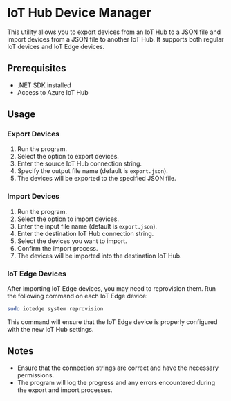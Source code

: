 # IoT Hub Device Manager

This utility allows you to export devices from an IoT Hub to a JSON file and import devices from a JSON file to another IoT Hub. It supports both regular IoT devices and IoT Edge devices.

## Prerequisites

- .NET SDK installed
- Access to Azure IoT Hub

## Usage

### Export Devices

1. Run the program.
2. Select the option to export devices.
3. Enter the source IoT Hub connection string.
4. Specify the output file name (default is `export.json`).
5. The devices will be exported to the specified JSON file.

### Import Devices

1. Run the program.
2. Select the option to import devices.
3. Enter the input file name (default is `export.json`).
4. Enter the destination IoT Hub connection string.
5. Select the devices you want to import.
6. Confirm the import process.
7. The devices will be imported into the destination IoT Hub.

### IoT Edge Devices

After importing IoT Edge devices, you may need to reprovision them. Run the following command on each IoT Edge device:

```bash
sudo iotedge system reprovision
```

This command will ensure that the IoT Edge device is properly configured with the new IoT Hub settings.

## Notes

- Ensure that the connection strings are correct and have the necessary permissions.
- The program will log the progress and any errors encountered during the export and import processes. 